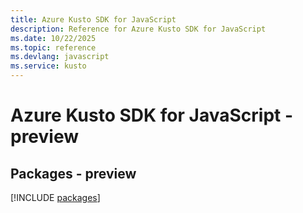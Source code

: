 ```yaml
---
title: Azure Kusto SDK for JavaScript
description: Reference for Azure Kusto SDK for JavaScript
ms.date: 10/22/2025
ms.topic: reference
ms.devlang: javascript
ms.service: kusto
---
```

# Azure Kusto SDK for JavaScript - preview
## Packages - preview
[!INCLUDE [packages](kusto-index.md)]